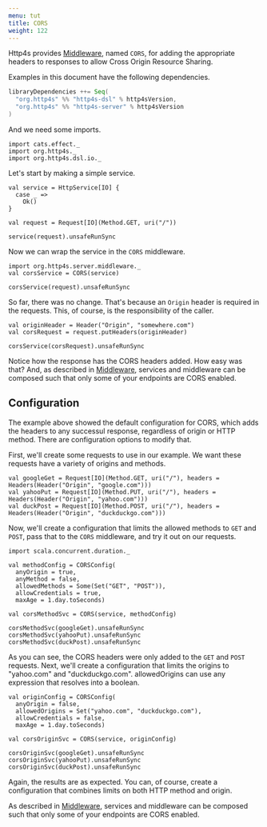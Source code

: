 ```yaml
---
menu: tut
title: CORS
weight: 122
---
```


Http4s provides [Middleware], named `CORS`, for adding the appropriate headers
to responses to allow Cross Origin Resource Sharing.

Examples in this document have the following dependencies.

```scala
libraryDependencies ++= Seq(
  "org.http4s" %% "http4s-dsl" % http4sVersion,
  "org.http4s" %% "http4s-server" % http4sVersion
)
```

And we need some imports.

```tut:silent
import cats.effect._
import org.http4s._
import org.http4s.dsl.io._
```

Let's start by making a simple service.

```tut:book
val service = HttpService[IO] {
  case _ =>
    Ok()
}

val request = Request[IO](Method.GET, uri("/"))

service(request).unsafeRunSync
```

Now we can wrap the service in the `CORS` middleware.

```tut:book
import org.http4s.server.middleware._
val corsService = CORS(service)

corsService(request).unsafeRunSync
```

So far, there was no change. That's because an `Origin` header is required
in the requests. This, of course, is the responsibility of the caller.

```tut:book
val originHeader = Header("Origin", "somewhere.com")
val corsRequest = request.putHeaders(originHeader)

corsService(corsRequest).unsafeRunSync
```

Notice how the response has the CORS headers added. How easy was
that? And, as described in [Middleware], services and middleware can be
composed such that only some of your endpoints are CORS enabled.

## Configuration
The example above showed the default configuration for CORS, which adds the
headers to any successul response, regardless of origin or HTTP method. There
are configuration options to modify that.

First, we'll create some requests to use in our example. We want these requests
have a variety of origins and methods.

```tut:book
val googleGet = Request[IO](Method.GET, uri("/"), headers = Headers(Header("Origin", "google.com")))
val yahooPut = Request[IO](Method.PUT, uri("/"), headers = Headers(Header("Origin", "yahoo.com")))
val duckPost = Request[IO](Method.POST, uri("/"), headers = Headers(Header("Origin", "duckduckgo.com")))
```

Now, we'll create a configuration that limits the allowed methods to `GET`
and `POST`, pass that to the `CORS` middleware, and try it out on our requests.

```tut:book
import scala.concurrent.duration._

val methodConfig = CORSConfig(
  anyOrigin = true,
  anyMethod = false,
  allowedMethods = Some(Set("GET", "POST")),
  allowCredentials = true,
  maxAge = 1.day.toSeconds)

val corsMethodSvc = CORS(service, methodConfig)

corsMethodSvc(googleGet).unsafeRunSync
corsMethodSvc(yahooPut).unsafeRunSync
corsMethodSvc(duckPost).unsafeRunSync
```

As you can see, the CORS headers were only added to the `GET` and `POST` requests.
Next, we'll create a configuration that limits the origins to "yahoo.com" and
"duckduckgo.com". allowedOrigins can use any expression that resolves into a boolean.

```tut:book
val originConfig = CORSConfig(
  anyOrigin = false,
  allowedOrigins = Set("yahoo.com", "duckduckgo.com"),
  allowCredentials = false,
  maxAge = 1.day.toSeconds)

val corsOriginSvc = CORS(service, originConfig)

corsOriginSvc(googleGet).unsafeRunSync
corsOriginSvc(yahooPut).unsafeRunSync
corsOriginSvc(duckPost).unsafeRunSync
```

Again, the results are as expected. You can, of course, create a configuration that
combines limits on both HTTP method and origin.

As described in [Middleware], services and middleware can be composed such
that only some of your endpoints are CORS enabled.

[Middleware]: ../middleware
